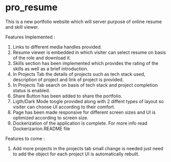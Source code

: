 # pro_resume

This is a new portfolio website which will server purpose of online resume and skill viewer.

Features Implemented : 
1. Links to different media handles provided.
2. Resume viewer is embedded in which visiter can select resume on basis of the role and download it.
3. Skills section has been implemented which provides the rating of the skills as well as a brief introduction.
4. In Projects Tab the details of projects such as tech stack used, description of project and link of project is provided.
5. In Projects Tab search on basis of tech stack and project completion status is enabled.
6. Share Button has been added to share the portfolio.
7. Ligth/Dark Mode toogle provided along with 2 diffent types of layout so visiter can choose UI according to their comfort.
8. Page has been made responsive for different screen sizes and UI is optimized according to screen size.
9. Dockerization of the application is complete. For more info read Dockerizarion.README file

Features to come : 

1. Add more projects in the projects tab small change is needed just need to add the object for each project UI is automatically rebuilt.
